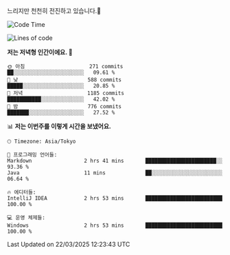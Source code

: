 느리지만 천천히 전진하고 있습니다.🐢

<!--START_SECTION:waka-->
![Code Time](http://img.shields.io/badge/Code%20Time-1%2C545%20hrs%2043%20mins-blue)

![Lines of code](https://img.shields.io/badge/%EC%A0%80%EB%8A%94%20%EC%97%AC%ED%83%9C%EA%B9%8C%EC%A7%80%20-916.3%20thousand%20%EC%A4%84%EC%9D%98%20%EC%BD%94%EB%93%9C%EB%A5%BC%20%EC%9E%91%EC%84%B1%ED%96%88%EC%96%B4%EC%9A%94.-blue)

**저는 저녁형 인간이에요. 🦉** 

```text
🌞 아침                     271 commits         ██░░░░░░░░░░░░░░░░░░░░░░░   09.61 % 
🌆 낮　                     588 commits         █████░░░░░░░░░░░░░░░░░░░░   20.85 % 
🌃 저녁                     1185 commits        ███████████░░░░░░░░░░░░░░   42.02 % 
🌙 밤　                     776 commits         ███████░░░░░░░░░░░░░░░░░░   27.52 % 
```


📊 **저는 이번주를 이렇게 시간을 보냈어요.** 

```text
🕑︎ Timezone: Asia/Tokyo

💬 프로그래밍 언어들: 
Markdown                 2 hrs 41 mins       ███████████████████████░░   93.36 % 
Java                     11 mins             ██░░░░░░░░░░░░░░░░░░░░░░░   06.64 % 

🔥 에디터들: 
IntelliJ IDEA            2 hrs 53 mins       █████████████████████████   100.00 % 

💻 운영 체제들: 
Windows                  2 hrs 53 mins       █████████████████████████   100.00 % 
```


 Last Updated on 22/03/2025 12:23:43 UTC
<!--END_SECTION:waka-->
